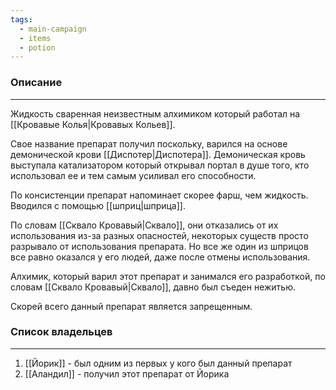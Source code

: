 ```yaml
---
tags:
  - main-campaign
  - items
  - potion
---
```

### Описание
---
Жидкость сваренная неизвестным алхимиком который работал на [[Кровавые Колья|Кровавых Кольев]].  

Свое название препарат получил поскольку, варился на основе демонической крови [[Диспотер|Диспотера]]. Демоническая кровь выступала катализатором который открывал портал в душе того, кто использовал ее и тем самым усиливал его способности.  

По консистенции препарат напоминает скорее фарш, чем жидкость. Вводился с помощью [[шприц|шприца]].  

По словам [[Сквало Кровавый|Сквало]], они отказались от их использования из-за разных опасностей, некоторых существ просто разрывало от использования препарата. Но все же один из шприцов все равно оказался у его людей, даже после отмены использования.  

Алхимик, который варил этот препарат и занимался его разработкой, по словам [[Сквало Кровавый|Сквало]], давно был съеден нежитью.  

Скорей всего данный препарат является запрещенным.  

### Список владельцев
---
1. [[Йорик]] - был одним из первых у кого был данный препарат  
2. [[Аландил]] - получил этот препарат от Йорика  